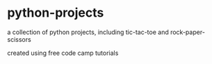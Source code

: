 # python-projects
a collection of python projects, including tic-tac-toe and rock-paper-scissors


created using free code camp tutorials
